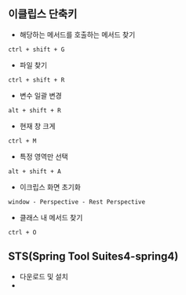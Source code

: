 ## 이클립스 단축키
- 해당하는 메서드를 호출하는 메서드 찾기
```
ctrl + shift + G
```
- 파일 찾기
```
ctrl + shift + R
```
- 변수 일괄 변경
```
alt + shift + R
```
- 현재 창 크게
```
ctrl + M
```
- 특정 영역만 선택
```
alt + shift + A
```
- 이크립스 화면 초기화 
```
window - Perspective - Rest Perspective
```
- 클래스 내 메서드 찾기
```
ctrl + O
```



## STS(Spring Tool Suites4-spring4)
- 다운로드 및 설치
- 